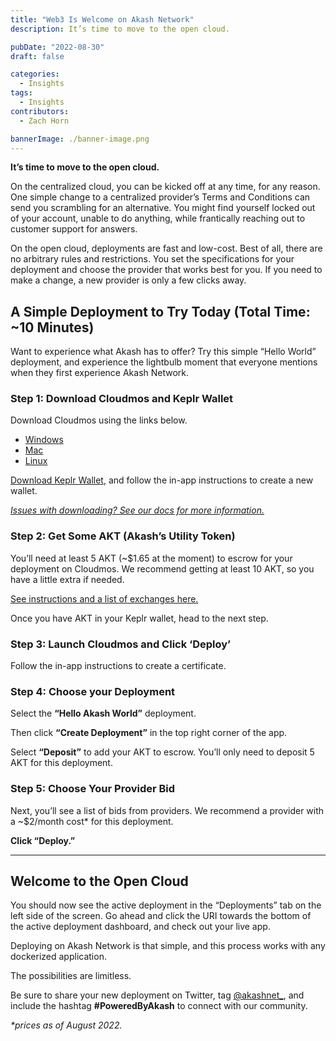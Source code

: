 ```yaml
---
title: "Web3 Is Welcome on Akash Network"
description: It’s time to move to the open cloud.

pubDate: "2022-08-30"
draft: false

categories:
  - Insights
tags:
  - Insights
contributors:
  - Zach Horn

bannerImage: ./banner-image.png
---
```


**It’s time to move to the open cloud.**

On the centralized cloud, you can be kicked off at any time, for any reason. One simple change to a centralized provider’s Terms and Conditions can send you scrambling for an alternative. You might find yourself locked out of your account, unable to do anything, while frantically reaching out to customer support for answers.

On the open cloud, deployments are fast and low-cost. Best of all, there are no arbitrary rules and restrictions. You set the specifications for your deployment and choose the provider that works best for you. If you need to make a change, a new provider is only a few clicks away.

## A Simple Deployment to Try Today (Total Time: ~10 Minutes)

Want to experience what Akash has to offer? Try this simple “Hello World” deployment, and experience the lightbulb moment that everyone mentions when they first experience Akash Network.

### Step 1: Download Cloudmos and Keplr Wallet

Download Cloudmos using the links below.

- [Windows](https://github.com/maxmaxlabs/cloudmos-deploy/releases/download/v0.15.0/Cloudmos-Deploy-0.15.0.exe)
- [Mac](https://github.com/maxmaxlabs/cloudmos-deploy/releases/download/v0.15.0/Cloudmos-Deploy-0.15.0.dmg)
- [Linux](https://github.com/maxmaxlabs/cloudmos-deploy/releases/download/v0.15.0/Cloudmos-Deploy-0.15.0.AppImage)

[Download Keplr Wallet](https://www.keplr.app/download), and follow the in-app instructions to create a new wallet.

[_Issues with downloading? See our docs for more information._](https://akash.network/docs/guides/deploy/cloudmos-deploy-installation?q=cloudmos)

### Step 2: Get Some AKT (Akash’s Utility Token)

You’ll need at least 5 AKT (~$1.65 at the moment) to escrow for your deployment on Cloudmos. We recommend getting at least 10 AKT, so you have a little extra if needed.

[See instructions and a list of exchanges here.](https://akash.network/docs/tokens-and-wallets/buy)

Once you have AKT in your Keplr wallet, head to the next step.

### Step 3: Launch Cloudmos and Click ‘Deploy’

Follow the in-app instructions to create a certificate.

### Step 4: Choose your Deployment

Select the **“Hello Akash World”** deployment.

Then click **“Create Deployment”** in the top right corner of the app.

Select **“Deposit”** to add your AKT to escrow. You’ll only need to deposit 5 AKT for this deployment.

### Step 5: Choose Your Provider Bid

Next, you’ll see a list of bids from providers. We recommend a provider with a ~$2/month cost\* for this deployment.

**Click “Deploy.”**

---

## Welcome to the Open Cloud

You should now see the active deployment in the “Deployments” tab on the left side of the screen. Go ahead and click the URI towards the bottom of the active deployment dashboard, and check out your live app.

Deploying on Akash Network is that simple, and this process works with any dockerized application.

The possibilities are limitless.

Be sure to share your new deployment on Twitter, tag [@akashnet\_](https://twitter.com/akashnet_), and include the hashtag **#PoweredByAkash** to connect with our community.

_\*prices as of August 2022._
